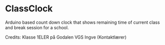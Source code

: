 # ClassClock
Arduino based count down clock that shows remaining time of current class and break session for a school.


Credits:
Klasse 1ELER på Godalen VGS
Ingve (Kontaktlærer)
